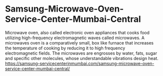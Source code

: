 # Samsung-Microwave-Oven-Service-Center-Mumbai-Central
Microwave oven, also called electronic oven appliances that cooks food utilizing high-frequency electromagnetic waves called microwaves. A microwaves oven is a comparatively small, box like furnace that increases the temperature of cooking by reducing it to high frequency electromagnetic fields. The microwaves are engrosses by water, fats, sugar and specific other molecules, whose understandable vibrations design heat. https://samsung-servicecenterinmumbai.com/samsung-microwave-oven-service-center-mumbai-central/
